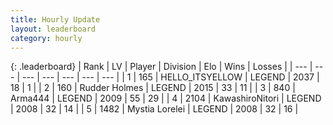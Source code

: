 ```yaml
---
title: Hourly Update
layout: leaderboard
category: hourly
---
```


{: .leaderboard}
| Rank | LV | Player | Division | Elo | Wins | Losses |
| --- | --- | --- | --- | --- | --- | --- |
| <span data-change="0">1</span> | 165 | <span title="ID: 528147">HELLO_ITSYELLOW</span> | LEGEND | <span data-change="0">2037</span> | <span data-change="0">18</span> | <span data-change="0">1</span> |
| <span data-change="0">2</span> | 160 | <span title="ID: 219412">Rudder Holmes</span> | LEGEND | <span data-change="0">2015</span> | <span data-change="0">33</span> | <span data-change="0">11</span> |
| <span data-change="0">3</span> | 840 | <span title="ID: 1034">Arma444</span> | LEGEND | <span data-change="0">2009</span> | <span data-change="0">55</span> | <span data-change="0">29</span> |
| <span data-change="0">4</span> | 2104 | <span title="ID: 164871">KawashiroNitori</span> | LEGEND | <span data-change="0">2008</span> | <span data-change="0">32</span> | <span data-change="0">14</span> |
| <span data-change="2">5</span> | 1482 | <span title="ID: 315148">Mystia Lorelei</span> | LEGEND | <span data-change="48">2008</span> | <span data-change="6">32</span> | <span data-change="1">16</span> |